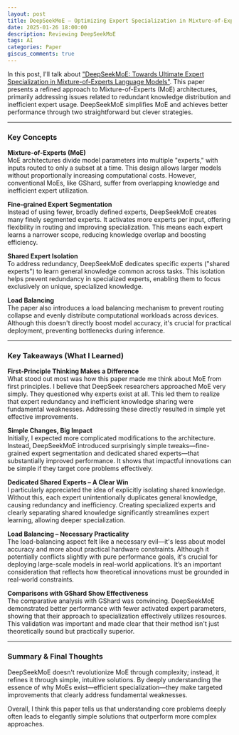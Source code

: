 ```yaml
---
layout: post
title: DeepSeekMoE – Optimizing Expert Specialization in Mixture-of-Experts Models (Review)
date: 2025-01-26 18:00:00
description: Reviewing DeepSeekMoE
tags: AI
categories: Paper
giscus_comments: true
---
```


In this post, I'll talk about ["DeepSeekMoE: Towards Ultimate Expert Specialization in Mixture-of-Experts Language Models"](https://arxiv.org/abs/2401.06066). This paper presents a refined approach to Mixture-of-Experts (MoE) architectures, primarily addressing issues related to redundant knowledge distribution and inefficient expert usage. DeepSeekMoE simplifies MoE and achieves better performance through two straightforward but clever strategies.

---

### Key Concepts

**Mixture-of-Experts (MoE)**  
MoE architectures divide model parameters into multiple "experts," with inputs routed to only a subset at a time. This design allows larger models without proportionally increasing computational costs. However, conventional MoEs, like GShard, suffer from overlapping knowledge and inefficient expert utilization.

**Fine-grained Expert Segmentation**  
Instead of using fewer, broadly defined experts, DeepSeekMoE creates many finely segmented experts. It activates more experts per input, offering flexibility in routing and improving specialization. This means each expert learns a narrower scope, reducing knowledge overlap and boosting efficiency.

**Shared Expert Isolation**  
To address redundancy, DeepSeekMoE dedicates specific experts ("shared experts") to learn general knowledge common across tasks. This isolation helps prevent redundancy in specialized experts, enabling them to focus exclusively on unique, specialized knowledge.

**Load Balancing**  
The paper also introduces a load balancing mechanism to prevent routing collapse and evenly distribute computational workloads across devices. Although this doesn't directly boost model accuracy, it's crucial for practical deployment, preventing bottlenecks during inference.

---

### Key Takeaways (What I Learned)

**First-Principle Thinking Makes a Difference**  
What stood out most was how this paper made me think about MoE from first principles. I believe that DeepSeek researchers approached MoE very simply. They questioned why experts exist at all. This led them to realize that expert redundancy and inefficient knowledge sharing were fundamental weaknesses. Addressing these directly resulted in simple yet effective improvements.

**Simple Changes, Big Impact**  
Initially, I expected more complicated modifications to the architecture. Instead, DeepSeekMoE introduced surprisingly simple tweaks—fine-grained expert segmentation and dedicated shared experts—that substantially improved performance. It shows that impactful innovations can be simple if they target core problems effectively.

**Dedicated Shared Experts – A Clear Win**  
I particularly appreciated the idea of explicitly isolating shared knowledge. Without this, each expert unintentionally duplicates general knowledge, causing redundancy and inefficiency. Creating specialized experts and clearly separating shared knowledge significantly streamlines expert learning, allowing deeper specialization.

**Load Balancing – Necessary Practicality**  
The load-balancing aspect felt like a necessary evil—it's less about model accuracy and more about practical hardware constraints. Although it potentially conflicts slightly with pure performance goals, it's crucial for deploying large-scale models in real-world applications. It’s an important consideration that reflects how theoretical innovations must be grounded in real-world constraints.

**Comparisons with GShard Show Effectiveness**  
The comparative analysis with GShard was convincing. DeepSeekMoE demonstrated better performance with fewer activated expert parameters, showing that their approach to specialization effectively utilizes resources. This validation was important and made clear that their method isn't just theoretically sound but practically superior.

---

### Summary & Final Thoughts  
DeepSeekMoE doesn't revolutionize MoE through complexity; instead, it refines it through simple, intuitive solutions. By deeply understanding the essence of why MoEs exist—efficient specialization—they make targeted improvements that clearly address fundamental weaknesses.  

Overall, I think this paper tells us that understanding core problems deeply often leads to elegantly simple solutions that outperform more complex approaches.
